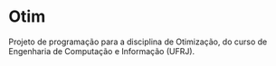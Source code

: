 # Otim

Projeto de programação para a disciplina de Otimização, do curso de Engenharia de Computação e Informação (UFRJ).

